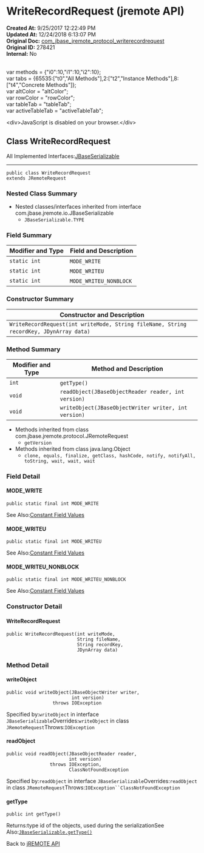 # WriteRecordRequest (jremote API)

**Created At:** 9/25/2017 12:22:49 PM  
**Updated At:** 12/24/2018 6:13:07 PM  
**Original Doc:** [com_jbase_jremote_protocol_writerecordrequest](https://docs.jbase.com/39270-protocol/com_jbase_jremote_protocol_writerecordrequest)  
**Original ID:** 278421  
**Internal:** No  

<!--<br>    try {<br>        if (location.href.indexOf('is-external=true') == -1) {<br>            parent.document.title="WriteRecordRequest (jremote   API)";<br>        }<br>    }<br>    catch(err) {<br>    }<br>//--><br>var methods = {"i0":10,"i1":10,"i2":10};<br>var tabs = {65535:["t0","All Methods"],2:["t2","Instance Methods"],8:["t4","Concrete Methods"]};<br>var altColor = "altColor";<br>var rowColor = "rowColor";<br>var tableTab = "tableTab";<br>var activeTableTab = "activeTableTab";&lt;div&gt;JavaScript is disabled on your browser.&lt;/div&gt;


## Class WriteRecordRequest

All Implemented Interfaces:[JBaseSerializable](./../../io/jbaseserializable-%28jremote-api%29 "interface in com.jbase.jremote.io")
* * *


```
public class WriteRecordRequest
extends JRemoteRequest
```

### Nested Class Summary

- Nested classes/interfaces inherited from interface com.jbase.jremote.io.JBaseSerializable
    - `JBaseSerializable.TYPE`






### Field Summary


| Modifier and Type<br> | Field and Description<br> |
| --- | --- |
| `static int`<br> | `MODE_WRITE` <br> |
| `static int`<br> | `MODE_WRITEU` <br> |
| `static int`<br> | `MODE_WRITEU_NONBLOCK` <br> |






### Constructor Summary


| Constructor and Description<br> |
| --- |
| `WriteRecordRequest(int writeMode, String fileName, String recordKey, JDynArray data)` <br> |






### Method Summary


| Modifier and Type<br> | Method and Description<br> |
| --- | --- |
| `int`<br> | `getType()` <br> |
| `void`<br> | `readObject(JBaseObjectReader reader, int version)` <br> |
| `void`<br> | `writeObject(JBaseObjectWriter writer, int version)` <br> |


- Methods inherited from class com.jbase.jremote.protocol.JRemoteRequest
    - `getVersion`
- Methods inherited from class java.lang.Object
    - `clone, equals, finalize, getClass, hashCode, notify, notifyAll, toString, wait, wait, wait`

### Field Detail

#### MODE\_WRITE

```
public static final int MODE_WRITE
```
See Also:[Constant Field Values](./../../constant-field-values)
#### MODE\_WRITEU

```
public static final int MODE_WRITEU
```
See Also:[Constant Field Values](./../../constant-field-values)
#### MODE\_WRITEU\_NONBLOCK

```
public static final int MODE_WRITEU_NONBLOCK
```
See Also:[Constant Field Values](./../../constant-field-values)


### 


### Constructor Detail

#### WriteRecordRequest

```
public WriteRecordRequest(int writeMode,
                          String fileName,
                          String recordKey,
                          JDynArray data)
```



### 


### Method Detail

#### writeObject

```
public void writeObject(JBaseObjectWriter writer,
                        int version)
                 throws IOException
```
Specified by:`writeObject` in interface `JBaseSerializable`Overrides:`writeObject` in class `JRemoteRequest`Throws:`IOException`
#### readObject

```
public void readObject(JBaseObjectReader reader,
                       int version)
                throws IOException,
                       ClassNotFoundException
```
Specified by:`readObject` in interface `JBaseSerializable`Overrides:`readObject` in class `JRemoteRequest`Throws:`IOException``ClassNotFoundException`
#### getType

```
public int getType()
```
Returns:type id of the objects, used during the serializationSee Also:[`JBaseSerializable.getType()`](/39250-io/com_jbase_jremote_io_jbaseserializable#getType--)

Back to [jREMOTE API](com_jbase_jremote_package-summary)


